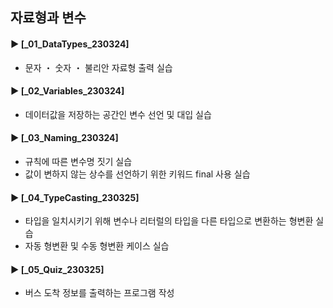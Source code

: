 ####
## 자료형과 변수
####
#### ► [_01_DataTypes_230324]
- 문자 ・ 숫자 ・ 불리안 자료형 출력 실습
####
#### ► [_02_Variables_230324]
- 데이터값을 저장하는 공간인 변수 선언 및 대입 실습
####
#### ► [_03_Naming_230324]
- 규칙에 따른 변수명 짓기 실습
- 값이 변하지 않는 상수를 선언하기 위한 키워드 final 사용 실습
####
#### ► [_04_TypeCasting_230325]
- 타입을 일치시키기 위해 변수나 리터럴의 타입을 다른 타입으로 변환하는 형변환 실습
- 자동 형변환 및 수동 형변환 케이스 실습
####
#### ► [_05_Quiz_230325]
- 버스 도착 정보를 출력하는 프로그램 작성
####
